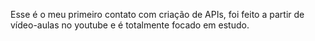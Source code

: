 Esse é o meu primeiro contato com criação de APIs, foi feito a partir de vídeo-aulas no youtube e é totalmente focado em estudo. 
